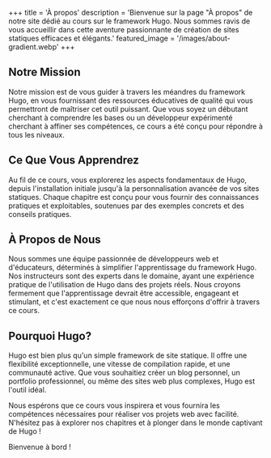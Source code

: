 +++
title = 'À propos'
description = 'Bienvenue sur la page "À propos" de notre site dédié au cours sur le framework Hugo. Nous sommes ravis de vous accueillir dans cette aventure passionnante de création de sites statiques efficaces et élégants.'
featured_image = '/images/about-gradient.webp'
+++
## Notre Mission

Notre mission est de vous guider à travers les méandres du framework Hugo, en vous fournissant des ressources éducatives de qualité qui vous permettront de maîtriser cet outil puissant. Que vous soyez un débutant cherchant à comprendre les bases ou un développeur expérimenté cherchant à affiner ses compétences, ce cours a été conçu pour répondre à tous les niveaux.

## Ce Que Vous Apprendrez

Au fil de ce cours, vous explorerez les aspects fondamentaux de Hugo, depuis l'installation initiale jusqu'à la personnalisation avancée de vos sites statiques. Chaque chapitre est conçu pour vous fournir des connaissances pratiques et exploitables, soutenues par des exemples concrets et des conseils pratiques.

## À Propos de Nous

Nous sommes une équipe passionnée de développeurs web et d'éducateurs, déterminés à simplifier l'apprentissage du framework Hugo. Nos instructeurs sont des experts dans le domaine, ayant une expérience pratique de l'utilisation de Hugo dans des projets réels. Nous croyons fermement que l'apprentissage devrait être accessible, engageant et stimulant, et c'est exactement ce que nous nous efforçons d'offrir à travers ce cours.

## Pourquoi Hugo?

Hugo est bien plus qu'un simple framework de site statique. Il offre une flexibilité exceptionnelle, une vitesse de compilation rapide, et une communauté active. Que vous souhaitiez créer un blog personnel, un portfolio professionnel, ou même des sites web plus complexes, Hugo est l'outil idéal.

Nous espérons que ce cours vous inspirera et vous fournira les compétences nécessaires pour réaliser vos projets web avec facilité. N'hésitez pas à explorer nos chapitres et à plonger dans le monde captivant de Hugo !

Bienvenue à bord !
